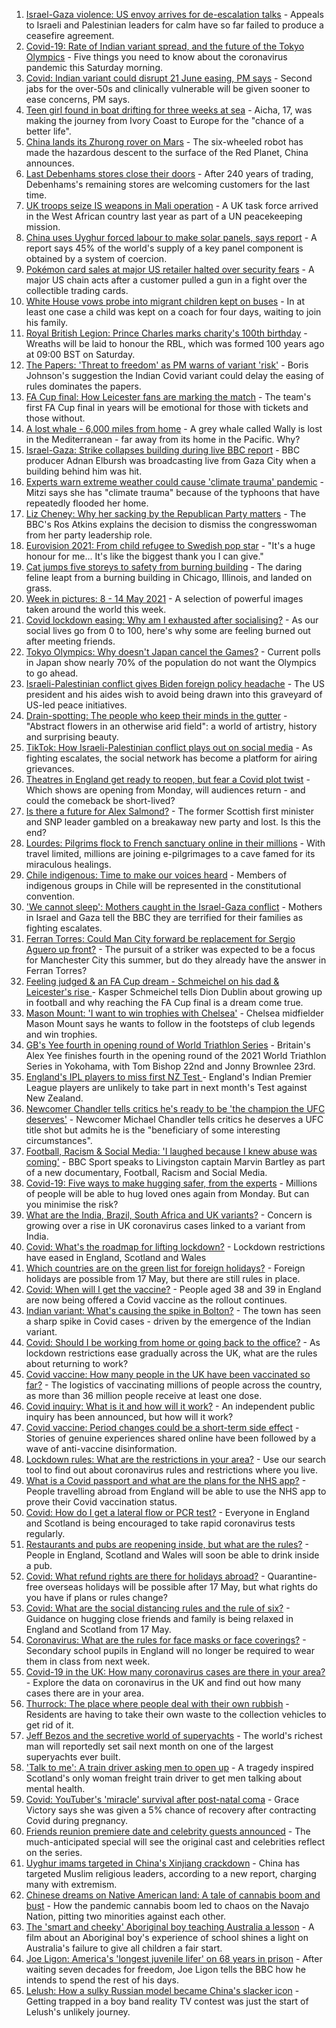1. [Israel-Gaza violence: US envoy arrives for de-escalation talks](https://www.bbc.co.uk/news/world-middle-east-57125479) - Appeals to Israeli and Palestinian leaders for calm have so far failed to produce a ceasefire agreement.
2. [Covid-19: Rate of Indian variant spread, and the future of the Tokyo Olympics](https://www.bbc.co.uk/news/uk-57125002) - Five things you need to know about the coronavirus pandemic this Saturday morning.
3. [Covid: Indian variant could disrupt 21 June easing, PM says](https://www.bbc.co.uk/news/uk-57122817) - Second jabs for the over-50s and clinically vulnerable will be given sooner to ease concerns, PM says.
4. [Teen girl found in boat drifting for three weeks at sea](https://www.bbc.co.uk/news/world-europe-57089249) - Aicha, 17, was making the journey from Ivory Coast to Europe for the "chance of a better life".
5. [China lands its Zhurong rover on Mars](https://www.bbc.co.uk/news/science-environment-57122914) - The six-wheeled robot has made the hazardous descent to the surface of the Red Planet, China announces.
6. [Last Debenhams stores close their doors](https://www.bbc.co.uk/news/business-57119489) - After 240 years of trading, Debenhams's remaining stores are welcoming customers for the last time.
7. [UK troops seize IS weapons in Mali operation](https://www.bbc.co.uk/news/uk-57123896) - A UK task force arrived in the West African country last year as part of a UN peacekeeping mission.
8. [China uses Uyghur forced labour to make solar panels, says report](https://www.bbc.co.uk/news/world-asia-china-57124636) - A report says 45% of the world's supply of a key panel component is obtained by a system of coercion.
9. [Pokémon card sales at major US retailer halted over security fears](https://www.bbc.co.uk/news/world-us-canada-57124256) - A major US chain acts after a customer pulled a gun in a fight over the collectible trading cards.
10. [White House vows probe into migrant children kept on buses](https://www.bbc.co.uk/news/world-us-canada-57124258) - In at least one case a child was kept on a coach for four days, waiting to join his family.
11. [Royal British Legion: Prince Charles marks charity's 100th birthday](https://www.bbc.co.uk/news/uk-57125430) - Wreaths will be laid to honour the RBL, which was formed 100 years ago at 09:00 BST on Saturday.
12. [The Papers: 'Threat to freedom' as PM warns of variant 'risk'](https://www.bbc.co.uk/news/blogs-the-papers-57124546) - Boris Johnson's suggestion the Indian Covid variant could delay the easing of rules dominates the papers.
13. [FA Cup final: How Leicester fans are marking the match](https://www.bbc.co.uk/news/uk-england-leicestershire-57002120) - The team's first FA Cup final in years will be emotional for those with tickets and those without.
14. [A lost whale - 6,000 miles from home](https://www.bbc.co.uk/news/world-us-canada-57119880) - A grey whale called Wally is lost in the Mediterranean - far away from its home in the Pacific. Why?
15. [Israel-Gaza: Strike collapses building during live BBC report](https://www.bbc.co.uk/news/world-middle-east-57114168) - BBC producer Adnan Elbursh was broadcasting live from Gaza City when a building behind him was hit.
16. [Experts warn extreme weather could cause 'climate trauma' pandemic](https://www.bbc.co.uk/news/science-environment-57105070) - Mitzi says she has "climate trauma" because of the typhoons that have repeatedly flooded her home.
17. [Liz Cheney: Why her sacking by the Republican Party matters](https://www.bbc.co.uk/news/world-us-canada-57118304) - The BBC's Ros Atkins explains the decision to dismiss the congresswoman from her party leadership role.
18. [Eurovision 2021: From child refugee to Swedish pop star](https://www.bbc.co.uk/news/newsbeat-57105240) - "It's a huge honour for me... It's like the biggest thank you I can give."
19. [Cat jumps five storeys to safety from burning building](https://www.bbc.co.uk/news/world-us-canada-57124736) - The daring feline leapt from a burning building in Chicago, Illinois, and landed on grass.
20. [Week in pictures: 8 - 14 May 2021](https://www.bbc.co.uk/news/in-pictures-57114920) - A selection of powerful images taken around the world this week.
21. [Covid lockdown easing: Why am I exhausted after socialising?](https://www.bbc.co.uk/news/newsbeat-57100378) - As our social lives go from 0 to 100, here's why some are feeling burned out after meeting friends.
22. [Tokyo Olympics: Why doesn't Japan cancel the Games?](https://www.bbc.co.uk/news/world-asia-57097853) - Current polls in Japan show nearly 70% of the population do not want the Olympics to go ahead.
23. [Israeli-Palestinian conflict gives Biden foreign policy headache](https://www.bbc.co.uk/news/world-us-canada-57119881) - The US president and his aides wish to avoid being drawn into this graveyard of US-led peace initiatives.
24. [Drain-spotting: The people who keep their minds in the gutter](https://www.bbc.co.uk/news/uk-england-london-56281464) - "Abstract flowers in an otherwise arid field": a world of artistry, history and surprising beauty.
25. [TikTok: How Israeli-Palestinian conflict plays out on social media](https://www.bbc.co.uk/news/world-middle-east-57112614) - As fighting escalates, the social network has become a platform for airing grievances.
26. [Theatres in England get ready to reopen, but fear a Covid plot twist](https://www.bbc.co.uk/news/entertainment-arts-57084773) - Which shows are opening from Monday, will audiences return - and could the comeback be short-lived?
27. [Is there a future for Alex Salmond?](https://www.bbc.co.uk/news/uk-scotland-scotland-politics-57087207) - The former Scottish first minister and SNP leader gambled on a breakaway new party and lost. Is this the end?
28. [Lourdes: Pilgrims flock to French sanctuary online in their millions](https://www.bbc.co.uk/news/world-europe-57075292) - With travel limited, millions are joining e-pilgrimages to a cave famed for its miraculous healings.
29. [Chile indigenous: Time to make our voices heard](https://www.bbc.co.uk/news/world-latin-america-57070812) - Members of indigenous groups in Chile will be represented in the constitutional convention.
30. ['We cannot sleep': Mothers caught in the Israel-Gaza conflict](https://www.bbc.co.uk/news/world-middle-east-57105473) - Mothers in Israel and Gaza tell the BBC they are terrified for their families as fighting escalates.
31. [Ferran Torres: Could Man City forward be replacement for Sergio Aguero up front?](https://www.bbc.co.uk/sport/football/57124687) - The pursuit of a striker was expected to be a focus for Manchester City this summer, but do they already have the answer in Ferran Torres?
32. [Feeling judged & an FA Cup dream - Schmeichel on his dad & Leicester's rise ](https://www.bbc.co.uk/sport/football/57062469) - Kasper Schmeichel tells Dion Dublin about growing up in football and why reaching the FA Cup final is a dream come true.
33. [Mason Mount: 'I want to win trophies with Chelsea'](https://www.bbc.co.uk/sport/football/57101302) - Chelsea midfielder Mason Mount says he wants to follow in the footsteps of club legends and win trophies.
34. [GB's Yee fourth in opening round of World Triathlon Series](https://www.bbc.co.uk/sport/triathlon/57126227) - Britain's Alex Yee finishes fourth in the opening round of the 2021 World Triathlon Series in Yokohama, with Tom Bishop 22nd and Jonny Brownlee 23rd.
35. [England's IPL players to miss first NZ Test ](https://www.bbc.co.uk/sport/cricket/57122801) - England's Indian Premier League players are unlikely to take part in next month's Test against New Zealand.
36. [Newcomer Chandler tells critics he's ready to be 'the champion the UFC deserves'](https://www.bbc.co.uk/sport/mixed-martial-arts/57115071) - Newcomer Michael Chandler tells critics he deserves a UFC title shot but admits he is the "beneficiary of some interesting circumstances".
37. [Football, Racism & Social Media: 'I laughed because I knew abuse was coming'](https://www.bbc.co.uk/sport/football/57070587) - BBC Sport speaks to Livingston captain Marvin Bartley as part of a new documentary, Football, Racism and Social Media.
38. [Covid-19: Five ways to make hugging safer, from the experts](https://www.bbc.co.uk/news/uk-57083571) - Millions of people will be able to hug loved ones again from Monday. But can you minimise the risk?
39. [What are the India, Brazil, South Africa and UK variants?](https://www.bbc.co.uk/news/health-55659820) - Concern is growing over a rise in UK coronavirus cases linked to a variant from India.
40. [Covid: What's the roadmap for lifting lockdown?](https://www.bbc.co.uk/news/explainers-52530518) - Lockdown restrictions have eased in England, Scotland and Wales
41. [Which countries are on the green list for foreign holidays?](https://www.bbc.co.uk/news/explainers-52544307) - Foreign holidays are possible from 17 May, but there are still rules in place.
42. [Covid: When will I get the vaccine?](https://www.bbc.co.uk/news/health-55045639) - People aged 38 and 39 in England are now being offered a Covid vaccine as the rollout continues.
43. [Indian variant: What's causing the spike in Bolton?](https://www.bbc.co.uk/news/health-57094274) - The town has seen a sharp spike in Covid cases - driven by the emergence of the Indian variant.
44. [Covid: Should I be working from home or going back to the office?](https://www.bbc.co.uk/news/business-52567567) - As lockdown restrictions ease gradually across the UK, what are the rules about returning to work?
45. [Covid vaccine: How many people in the UK have been vaccinated so far?](https://www.bbc.co.uk/news/health-55274833) - The logistics of vaccinating millions of people across the country, as more than 36 million people receive at least one dose.
46. [Covid inquiry: What is it and how will it work?](https://www.bbc.co.uk/news/explainers-57085964) - An independent public inquiry has been announced, but how will it work?
47. [Covid vaccine: Period changes could be a short-term side effect](https://www.bbc.co.uk/news/health-56901353) - Stories of genuine experiences shared online have been followed by a wave of anti-vaccine disinformation.
48. [Lockdown rules: What are the restrictions in your area?](https://www.bbc.co.uk/news/uk-54373904) - Use our search tool to find out about coronavirus rules and restrictions where you live.
49. [What is a Covid passport and what are the plans for the NHS app?](https://www.bbc.co.uk/news/explainers-55718553) - People travelling abroad from England will be able to use the NHS app to prove their Covid vaccination status.
50. [Covid: How do I get a lateral flow or PCR test?](https://www.bbc.co.uk/news/health-51943612) - Everyone in England and Scotland is being encouraged to take rapid coronavirus tests regularly.
51. [Restaurants and pubs are reopening inside, but what are the rules?](https://www.bbc.co.uk/news/business-52977388) - People in England, Scotland and Wales will soon be able to drink inside a pub.
52. [Covid: What refund rights are there for holidays abroad?](https://www.bbc.co.uk/news/business-51615412) - Quarantine-free overseas holidays will be possible after 17 May, but what rights do you have if plans or rules change?
53. [Covid: What are the social distancing rules and the rule of six?](https://www.bbc.co.uk/news/uk-51506729) - Guidance on hugging close friends and family is being relaxed in England and Scotland from 17 May.
54. [Coronavirus: What are the rules for face masks or face coverings?](https://www.bbc.co.uk/news/health-51205344) - Secondary school pupils in England will no longer be required to wear them in class from next week.
55. [Covid-19 in the UK: How many coronavirus cases are there in your area?](https://www.bbc.co.uk/news/uk-51768274) - Explore the data on coronavirus in the UK and find out how many cases there are in your area.
56. [Thurrock: The place where people deal with their own rubbish](https://www.bbc.co.uk/news/uk-england-essex-57071806) - Residents are having to take their own waste to the collection vehicles to get rid of it.
57. [Jeff Bezos and the secretive world of superyachts](https://www.bbc.co.uk/news/world-us-canada-57079327) - The world's richest man will reportedly set sail next month on one of the largest superyachts ever built.
58. ['Talk to me': A train driver asking men to open up](https://www.bbc.co.uk/news/stories-57060971) - A tragedy inspired Scotland's only woman freight train driver to get men talking about mental health.
59. [Covid: YouTuber's 'miracle' survival after post-natal coma](https://www.bbc.co.uk/news/uk-england-beds-bucks-herts-57071645) - Grace Victory says she was given a 5% chance of recovery after contracting Covid during pregnancy.
60. [Friends reunion premiere date and celebrity guests announced](https://www.bbc.co.uk/news/entertainment-arts-57109563) - The much-anticipated special will see the original cast and celebrities reflect on the series.
61. [Uyghur imams targeted in China's Xinjiang crackdown](https://www.bbc.co.uk/news/world-asia-china-56986057) - China has targeted Muslim religious leaders, according to a new report, charging many with extremism.
62. [Chinese dreams on Native American land: A tale of cannabis boom and bust](https://www.bbc.co.uk/news/world-us-canada-56835897) - How the pandemic cannabis boom led to chaos on the Navajo Nation, pitting two minorities against each other.
63. [The 'smart and cheeky' Aboriginal boy teaching Australia a lesson](https://www.bbc.co.uk/news/stories-56544429) - A film about an Aboriginal boy's experience of school shines a light on Australia's failure to give all children a fair start.
64. [Joe Ligon: America's 'longest juvenile lifer' on 68 years in prison](https://www.bbc.co.uk/news/world-us-canada-57022924) - After waiting seven decades for freedom, Joe Ligon tells the BBC how he intends to spend the rest of his days.
65. [Lelush: How a sulky Russian model became China's slacker icon](https://www.bbc.co.uk/news/world-asia-china-56967923) - Getting trapped in a boy band reality TV contest was just the start of Lelush's unlikely journey.
